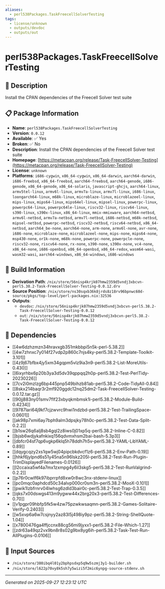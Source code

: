 ```yaml
---
aliases:
  - perl538Packages.TaskFreecellSolverTesting
tags:
  - license/unknown
  - outputs/devdoc
  - outputs/out
---
```


# perl538Packages.TaskFreecellSolverTesting

## 📝 Description

Install the CPAN dependencies of the Freecell Solver test suite

## 📋 Package Information

- **Name**: `perl538Packages.TaskFreecellSolverTesting`
- **Version**: `0.0.12`
- **Available**: ✅ Yes
- **Broken**: ✅ No
- **Description**: Install the CPAN dependencies of the Freecell Solver test suite
- **Homepage**: [https://metacpan.org/release/Task-FreecellSolver-Testing](https://metacpan.org/release/Task-FreecellSolver-Testing)
- **License**: `unknown`
- **Platforms**: `i686-cygwin`, `x86_64-cygwin`, `x86_64-darwin`, `aarch64-darwin`, `i686-freebsd`, `x86_64-freebsd`, `aarch64-freebsd`, `aarch64-genode`, `i686-genode`, `x86_64-genode`, `x86_64-solaris`, `javascript-ghcjs`, `aarch64-linux`, `armv5tel-linux`, `armv6l-linux`, `armv7a-linux`, `armv7l-linux`, `i686-linux`, `loongarch64-linux`, `m68k-linux`, `microblaze-linux`, `microblazeel-linux`, `mips-linux`, `mips64-linux`, `mips64el-linux`, `mipsel-linux`, `powerpc-linux`, `powerpc64-linux`, `powerpc64le-linux`, `riscv32-linux`, `riscv64-linux`, `s390-linux`, `s390x-linux`, `x86_64-linux`, `mmix-mmixware`, `aarch64-netbsd`, `armv6l-netbsd`, `armv7a-netbsd`, `armv7l-netbsd`, `i686-netbsd`, `m68k-netbsd`, `mipsel-netbsd`, `powerpc-netbsd`, `riscv32-netbsd`, `riscv64-netbsd`, `x86_64-netbsd`, `aarch64_be-none`, `aarch64-none`, `arm-none`, `armv6l-none`, `avr-none`, `i686-none`, `microblaze-none`, `microblazeel-none`, `mips-none`, `mips64-none`, `msp430-none`, `or1k-none`, `m68k-none`, `powerpc-none`, `powerpcle-none`, `riscv32-none`, `riscv64-none`, `rx-none`, `s390-none`, `s390x-none`, `vc4-none`, `x86_64-none`, `i686-openbsd`, `x86_64-openbsd`, `x86_64-redox`, `wasm64-wasi`, `wasm32-wasi`, `aarch64-windows`, `x86_64-windows`, `i686-windows`

## 🔧 Build Information

- **Derivation Path**: `/nix/store/56nisp4krjk07hmw2359d5vndj3xbcvn-perl5.38.2-Task-FreecellSolver-Testing-0.0.12.drv`
- **Source Position**: `/nix/store/ns30sqxb36k8jrds8z18rv96bpnwc60d-source/pkgs/top-level/perl-packages.nix:32536`
- **Outputs**:
  - `devdoc`:  `/nix/store/56nisp4krjk07hmw2359d5vndj3xbcvn-perl5.38.2-Task-FreecellSolver-Testing-0.0.12`
  - `out`:  `/nix/store/56nisp4krjk07hmw2359d5vndj3xbcvn-perl5.38.2-Task-FreecellSolver-Testing-0.0.12`

## 🔗 Dependencies

- [[4w6dzhzmzn34hravxgb351mkbbpi5n5k-perl-5.38.2]]
- [[4w7zhnxc7y014f27vdp2p860c7njs4ky-perl5.38.2-Template-Toolkit-3.101]]
- [[4z9j67bfbx4jy5xm34gqpm5vlz9ia3n9-perl5.38.2-List-MoreUtils-0.430]]
- [[6ixyrhbx6p20b3ya3d5dv39qppqq2h0p-perl5.38.2-Test-PerlTidy-20230226]]
- [[7cv2i0mzlzg6bp445pnp549bihzb81ab-perl5.38.2-Code-TidyAll-0.84]]
- [[8skx214baqr3r2mf920ggdc12nq25dm2-Task-FreecellSolver-Testing-0.0.12.tar.gz]]
- [[90jj883ny01smv7flf23xbyqkmbmsk1i-perl5.38.2-Module-Build-0.4234]]
- [[9787lari64j9kf7cjzwvrc9hwi1ndzbd-perl5.38.2-Test-TrailingSpace-0.0601]]
- [[ak98p7xmi6ay7bph9alm3dpsjky78h0c-perl5.38.2-Test-Data-Split-0.2.2]]
- [[b1sw26q6alj8sb4gql2z8iws0j01xp5q-perl5.38.2-Inline-C-0.82]]
- [[bjsb6wdjykafnkixq156qdvmxhsm2bai-bash-5.3p3]]
- [[dbfcr04sf7qp6vgkp6klq5h78ddh7h5v-perl5.38.2-YAML-LibYAML-0.89]]
- [[dqygcqzy2xs1qw5wj04pipcbkdvcf1z6-perl5.38.2-Env-Path-0.19]]
- [[hhkf6jylpnd6s51y45na5n96lskz205l-perl5.38.2-Test-Run-Plugin-TrimDisplayedFilenames-0.0126]]
- [[l2ccaixa5wf4a7mx1zxmpg4y6il3skg5-perl5.38.2-Test-RunValgrind-0.2.2]]
- [[p76r0cwlf6k97ibprrpfd8xw0r8wc3nx-stdenv-linux]]
- [[pc0mqc0aphdcd50c34alvp000cr0sm3n-perl5.38.2-MooX-0.101]]
- [[pwik1lzbfrnrv04lwhsg6zdld3bair0c-perl5.38.2-Test-Trap-0.3.5]]
- [[qks7x00dswgs413m9ygww44x2brg20x3-perl5.38.2-Test-Differences-0.70]]
- [[v1pgpr09hbfp5fk5w4zw75pzwkwsaqmn-perl5.38.2-Games-Solitaire-Verify-0.2403]]
- [[w5xvp6a6w7csjnyy2az83l5j498iy9pz-perl5.38.2-String-ShellQuote-1.04]]
- [[x7800476ga4ffjccnx88cg56mi9jyxx1-perl5.38.2-File-Which-1.27]]
- [[zdr63a49qz2vx9bn8r8s02g9bx8yg6ih-perl5.38.2-Task-Test-Run-AllPlugins-0.0106]]

## 📁 Input Sources

- `/nix/store/380ibq4l01y2bphpsdxp5q9w5szmj3y1-builder.sh`
- `/nix/store/l622p70vy8k5sh7y5wizi5f2mic6ynpg-source-stdenv.sh`

---
*Generated on 2025-09-27 12:23:12 UTC*
